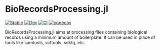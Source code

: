 # BioRecordsProcessing.jl

[![Stable](https://img.shields.io/badge/docs-stable-blue.svg)](https://juliahub.com/ui/Packages/BioRecordsProcessing/VAUS7)
[![Dev](https://img.shields.io/badge/docs-dev-blue.svg)](https://jonathanBieler.github.io/BioRecordsProcessing.jl/dev)
[![CI](https://github.com/jonathanBieler/BioRecordsProcessing.jl/actions/workflows/CI.yml/badge.svg)](https://github.com/jonathanBieler/BioRecordsProcessing.jl/actions/workflows/CI.yml)
[![codecov](https://codecov.io/gh/jonathanBieler/BioRecordsProcessing.jl/branch/main/graph/badge.svg?token=K19HIpy7cI)](https://codecov.io/gh/jonathanBieler/BioRecordsProcessing.jl)

BioRecordsProcessing.jl aims at processing files containing biological records using a minimum amount of boilerplate. It can be used
in place of tools like samtools, vcftools, sektq, etc.
